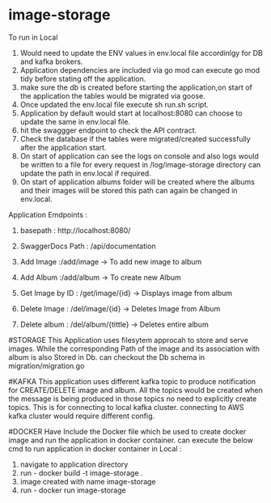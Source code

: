 # image-storage
To run in Local
1. Would need to update the ENV values in env.local file accordinlgy for DB and kafka brokers.
2. Application dependencies are included via go mod can execute go mod tidy before stating off the application.
3. make sure the db is created before starting the application,on start of the application the tables would be migrated via goose.
4. Once updated the env.local file execute sh run.sh script.
5. Application by default would start at localhost:8080 can choose to update the same in env.local file.
6. hit the swaggger endpoint to check the API contract.
7. Check the database if the tables were migrated/created successfully after the application start.
8. On start of application can see the logs on console and also logs would be written to a file for every request in /log/image-storage directory can update the path in env.local if required.
9. On start of application albums folder will be created where the albums and their images will be stored this path can again be changed in env.local. 



Application Emdpoints : 
1. basepath : http://localhost:8080/
2. SwaggerDocs Path : /api/documentation

3. Add Image :/add/image -> To add new image to album
4. Add Album :/add/album -> To create new Album
5. Get Image by ID : /get/image/{id} -> Displays image from album
6. Delete Image : /del/image/{id}  -> Deletes Image from Album
7. Delete album : /del/album/{tittle} -> Deletes entire album

#STORAGE
This Application uses filesytem approcah to store and serve images.
While the corresponding Path of the image and its association with album is also Stored in Db.
can checkout the Db schema in migration/migration.go

#KAFKA
This application uses different kafka topic to produce notification for CREATE/DELETE image and album.
All the topics would be created when the message is being produced in those topics no need to explicitly create topics.
This is for connecting to local kafka cluster. connecting to AWS kafka cluster would require different config.

#DOCKER
Have Include the Docker file which be used to create docker image and run the application in docker container.
can execute the below cmd to run application in docker container in Local :

1. navigate to application directory
2. run - docker build -t image-storage .
3. image created with name image-storage
4. run - docker run image-storage 